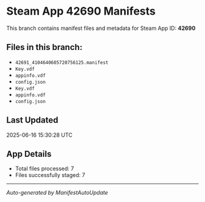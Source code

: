 # Steam App 42690 Manifests

This branch contains manifest files and metadata for Steam App ID: **42690**

## Files in this branch:
- `42691_4104640605720756125.manifest`
- `Key.vdf`
- `appinfo.vdf`
- `config.json`
- `Key.vdf`
- `appinfo.vdf`
- `config.json`

## Last Updated
2025-06-16 15:30:28 UTC

## App Details
- Total files processed: 7
- Files successfully staged: 7

---
*Auto-generated by ManifestAutoUpdate*
